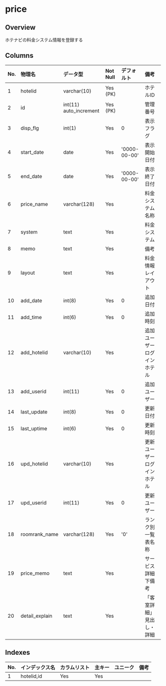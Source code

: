 # price

## Overview

ホテナビの料金システム情報を登録する

## Columns

|No.|物理名|データ型|Not Null|デフォルト|備考|
|:--|:--|:--|:--|:--|:--|
|1|hotelid|varchar(10)|Yes (PK)||ホテルID|
|2|id|int(11) auto_increment|Yes (PK)||管理番号|
|3|disp_flg|int(1)|Yes|0|表示フラグ|
|4|start_date|date|Yes|'0000-00-00'|表示開始日付|
|5|end_date|date|Yes|'0000-00-00'|表示終了日付|
|6|price_name|varchar(128)|Yes||料金システム名称|
|7|system|text|Yes||料金システム|
|8|memo|text|Yes||備考|
|9|layout|text|Yes||料金情報レイアウト|
|10|add_date|int(8)|Yes|0|追加日付|
|11|add_time|int(6)|Yes|0|追加時刻|
|12|add_hotelid|varchar(10)|Yes||追加ユーザーログインホテル|
|13|add_userid|int(11)|Yes|0|追加ユーザー|
|14|last_update|int(8)|Yes|0|更新日付|
|15|last_uptime|int(6)|Yes|0|更新時刻|
|16|upd_hotelid|varchar(10)|Yes||更新ユーザーログインホテル|
|17|upd_userid|int(11)|Yes|0|更新ユーザー|
|18|roomrank_name|varchar(128)|Yes|'0'|ランク別一覧表名称|
|19|price_memo|text|Yes||サービス詳細下備考|
|20|detail_explain|text|Yes||「客室詳細」見出し・詳細|

## Indexes

|No.|インデックス名|カラムリスト|主キー|ユニーク|備考|
|:--|:--|:--|:--|:--|:--|
|1|hotelid,id|Yes|Yes||
